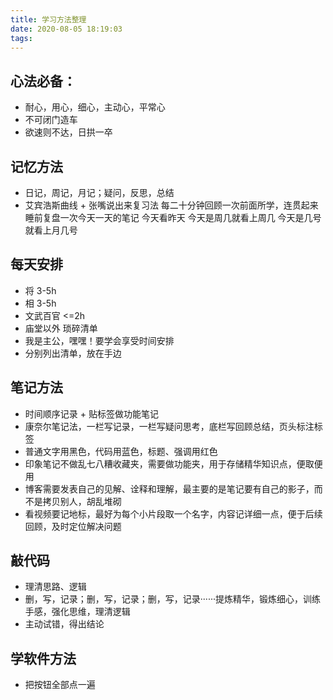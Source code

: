 ```yaml
---
title: 学习方法整理
date: 2020-08-05 18:19:03
tags:
---
```

## 心法必备：
+ 耐心，用心，细心，主动心，平常心
+ 不可闭门造车
+ 欲速则不达，日拱一卒

## 记忆方法
+ 日记，周记，月记；疑问，反思，总结
+ 艾宾浩斯曲线 + 张嘴说出来复习法
每二十分钟回顾一次前面所学，连贯起来
睡前复盘一次今天一天的笔记
今天看昨天
今天是周几就看上周几
今天是几号就看上月几号

## 每天安排
+ 将
3-5h 
+ 相
3-5h
+ 文武百官
<=2h
+ 庙堂以外
琐碎清单
+ 我是主公，嘿嘿！要学会享受时间安排
+ 分别列出清单，放在手边

## 笔记方法
+ 时间顺序记录 + 贴标签做功能笔记
+ 康奈尔笔记法，一栏写记录，一栏写疑问思考，底栏写回顾总结，页头标注标签
+ 普通文字用黑色，代码用蓝色，标题、强调用红色
+ 印象笔记不做乱七八糟收藏夹，需要做功能夹，用于存储精华知识点，便取便用
+ 博客需要发表自己的见解、诠释和理解，最主要的是笔记要有自己的影子，而不是拷贝别人，胡乱堆砌
+ 看视频要记地标，最好为每个小片段取一个名字，内容记详细一点，便于后续回顾，及时定位解决问题

## 敲代码
+ 理清思路、逻辑
+ 删，写，记录；删，写，记录；删，写，记录······提炼精华，锻炼细心，训练手感，强化思维，理清逻辑
+ 主动试错，得出结论

## 学软件方法
+ 把按钮全部点一遍


